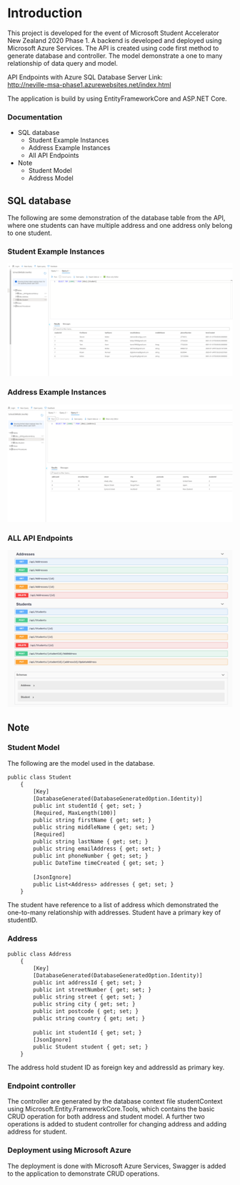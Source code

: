 # Introduction
This project is developed for the event of Microsoft Student Accelerator New Zealand
2020 Phase 1. A backend is developed and deployed using Microsoft Azure Services.
The API is created using code first method to generate database and controller.
The model demonstrate a one to many relationship of data query and model.


API Endpoints with Azure SQL Database Server Link:  
http://neville-msa-phase1.azurewebsites.net/index.html

The application is build by using EntityFrameworkCore and ASP.NET Core.

### Documentation
  * SQL database
    * Student Example Instances
    * Address Example Instances
    * All API Endpoints
  * Note
    * Student Model
    * Address Model

## SQL database
The following are some demonstration of the database table from the API, where
one students can have multiple address and one address only belong to one student.

### Student Example Instances
![](img/studentTable.png)
### Address Example Instances  
![](img/addressTable.png)
### ALL API Endpoints
![](img/allEndPoints.png)


## Note
### Student Model
The following are the model used in the database.
```
public class Student
    {
        [Key]
        [DatabaseGenerated(DatabaseGeneratedOption.Identity)]
        public int studentId { get; set; }
        [Required, MaxLength(100)]
        public string firstName { get; set; }
        public string middleName { get; set; }
        [Required]
        public string lastName { get; set; }
        public string emailAddress { get; set; }
        public int phoneNumber { get; set; }
        public DateTime timeCreated { get; set; }

        [JsonIgnore]
        public List<Address> addresses { get; set; }
    }
```
The student have reference to a list of address which demonstrated the one-to-many
relationship with addresses. Student have a primary key of studentID.

### Address
```
public class Address
    {
        [Key]
        [DatabaseGenerated(DatabaseGeneratedOption.Identity)]
        public int addressId { get; set; }
        public int streetNumber { get; set; }
        public string street { get; set; }
        public string city { get; set; }
        public int postcode { get; set; }
        public string country { get; set; }

        public int studentId { get; set; }
        [JsonIgnore]
        public Student student { get; set; }
    }
```
The address hold student ID as foreign key and addressId as primary key. 


### Endpoint controller
The controller are generated by the database context file studentContext using Microsoft.Entity.FrameworkCore.Tools, which
contains the basic CRUD operation for both address and student model. A further two operations is added to student controller
for changing address and adding address for student.


### Deployment using Microsoft Azure
The deployment is done with Microsoft Azure Services, Swagger is added to the
application to demonstrate CRUD operations.
